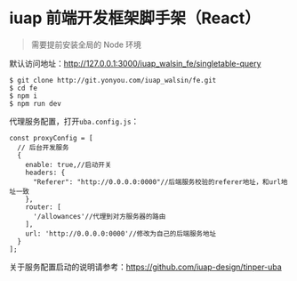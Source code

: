 
# iuap 前端开发框架脚手架（React）


> 需要提前安装全局的 Node 环境

默认访问地址：http://127.0.0.1:3000/iuap_walsin_fe/singletable-query

```
$ git clone http://git.yonyou.com/iuap_walsin/fe.git
$ cd fe
$ npm i
$ npm run dev
```


代理服务配置，打开`uba.config.js`：

```
const proxyConfig = [
  // 后台开发服务
  {
    enable: true,//启动开关
    headers: {
      "Referer": "http://0.0.0.0:0000"//后端服务校验的referer地址，和url地址一致
    },
    router: [
      '/allowances'//代理到对方服务器的路由
    ],
    url: 'http://0.0.0.0:0000'//修改为自己的后端服务地址
  }
];
```

关于服务配置启动的说明请参考：https://github.com/iuap-design/tinper-uba



